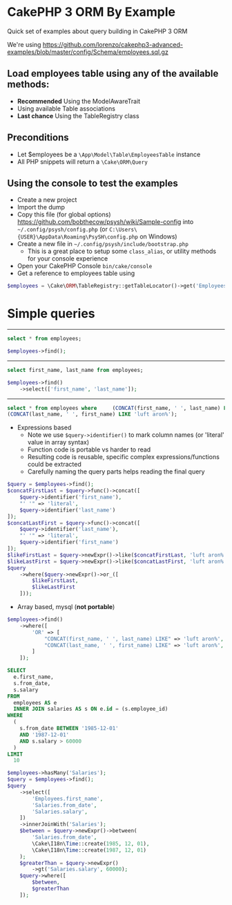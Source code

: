 # CakePHP 3 ORM By Example

Quick set of examples about query building in CakePHP 3 ORM

We're using https://github.com/lorenzo/cakephp3-advanced-examples/blob/master/config/Schema/employees.sql.gz

## Load employees table using any of the available methods:

- **Recommended** Using the ModelAwareTrait
- Using available Table associations
- **Last chance** Using the TableRegistry class

## Preconditions

- Let $employees be a `\App\Model\Table\EmployeesTable` instance
- All PHP snippets will return a `\Cake\ORM\Query`

## Using the console to test the examples

- Create a new project
- Import the dump
- Copy this file (for global options) https://github.com/bobthecow/psysh/wiki/Sample-config into `~/.config/psysh/config.php` (or `C:\Users\{USER}\AppData\Roaming\PsySH\config.php` on Windows)
- Create a new file in `~/.config/psysh/include/bootstrap.php`
  - This is a great place to setup some `class_alias`, or utility methods for your console experience
- Open your CakePHP Console `bin/cake/console`
- Get a reference to employees table using

```php
$employees = \Cake\ORM\TableRegistry::getTableLocator()->get('Employees');
```

# Simple queries

---

```sql
select * from employees;
```

```php
$employees->find();
```

---

```sql
select first_name, last_name from employees;
```

```php
$employees->find()
    ->select(['first_name', 'last_name']);
```

---

```sql
select * from employees where     (CONCAT(first_name, ' ', last_name) LIKE 'luft aron%') OR
(CONCAT(last_name, ' ', first_name) LIKE 'luft aron%');
```

- Expressions based
  - Note we use `$query->identifier()` to mark column names (or 'literal' value in array syntax)
  - Function code is portable vs harder to read
  - Resulting code is reusable, specific complex expressions/functions could be extracted
  - Carefully naming the query parts helps reading the final query

```php
$query = $employees->find();
$concatFirstLast = $query->func()->concat([
    $query->identifier('first_name'),
    "' '" => 'literal',
    $query->identifier('last_name')
]);
$concatLastFirst = $query->func()->concat([
    $query->identifier('last_name'),
    "' '" => 'literal',
    $query->identifier('first_name')
]);
$likeFirstLast = $query->newExpr()->like($concatFirstLast, 'luft aron%');
$likeLastFirst = $query->newExpr()->like($concatLastFirst, 'luft aron%');
$query
    ->where($query->newExpr()->or_([
        $likeFirstLast,
        $likeLastFirst
    ]));
```

- Array based, mysql (**not portable**)

```php
$employees->find()
    ->where([
        'OR' => [
            "CONCAT(first_name, ' ', last_name) LIKE" => 'luft aron%',
            "CONCAT(last_name, ' ', first_name) LIKE" => 'luft aron%',
        ]
    ]);
```
```sql
SELECT 
  e.first_name,
  s.from_date, 
  s.salary
FROM 
  employees AS e
  INNER JOIN salaries AS s ON e.id = (s.employee_id) 
WHERE 
  (
    s.from_date BETWEEN '1985-12-01' 
    AND '1987-12-01' 
    AND s.salary > 60000
  ) 
LIMIT 
  10
```

```php
$employees->hasMany('Salaries');
$query = $employees->find();
$query
    ->select([
        'Employees.first_name',
        'Salaries.from_date',
        'Salaries.salary',
    ])
    ->innerJoinWith('Salaries');
    $between = $query->newExpr()->between(
        'Salaries.from_date',
        \Cake\I18n\Time::create(1985, 12, 01),
        \Cake\I18n\Time::create(1987, 12, 01)
    );
    $greaterThan = $query->newExpr()
        ->gt('Salaries.salary', 60000);
    $query->where([
        $between,
        $greaterThan
    ]);
```
